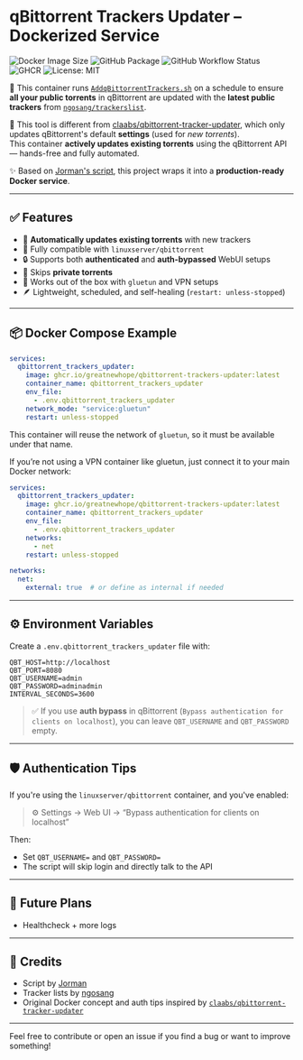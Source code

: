 # qBittorrent Trackers Updater – Dockerized Service
![Docker Image Size](https://img.shields.io/docker/image-size/ghcr.io/greatnewhope/qbittorrent-trackers-updater/latest?logo=docker&style=flat-square)
![GitHub Package](https://img.shields.io/github/v/release/greatnewhope/qbittorrent-trackers-updater?label=release&style=flat-square)
![GitHub Workflow Status](https://img.shields.io/github/actions/workflow/status/greatnewhope/qbittorrent-trackers-updater/publish.yml?branch=main&label=build&style=flat-square)
![GHCR](https://img.shields.io/badge/GHCR-Public-blue?logo=github&style=flat-square)
![License: MIT](https://img.shields.io/badge/License-MIT-yellow.svg?style=flat-square)

🚀 This container runs [`AddqBittorrentTrackers.sh`](https://github.com/Jorman/Scripts) on a schedule to ensure **all your public torrents** in qBittorrent are updated with the **latest public trackers** from [`ngosang/trackerslist`](https://github.com/ngosang/trackerslist).

📌 This tool is different from [claabs/qbittorrent-tracker-updater](https://github.com/claabs/qbittorrent-tracker-updater), which only updates qBittorrent's default **settings** (used for *new torrents*).  
This container **actively updates existing torrents** using the qBittorrent API — hands-free and fully automated.

✨ Based on [Jorman's script](https://github.com/Jorman/Scripts), this project wraps it into a **production-ready Docker service**.

---

## ✅ Features

- 🧠 **Automatically updates existing torrents** with new trackers
- 🐳 Fully compatible with `linuxserver/qbittorrent`
- 🔒 Supports both **authenticated** and **auth-bypassed** WebUI setups
- 🔎 Skips **private torrents**
- 🧩 Works out of the box with `gluetun` and VPN setups
- 🪶 Lightweight, scheduled, and self-healing (`restart: unless-stopped`)

---

## 📦 Docker Compose Example

```yaml
services:
  qbittorrent_trackers_updater:
    image: ghcr.io/greatnewhope/qbittorrent-trackers-updater:latest
    container_name: qbittorrent_trackers_updater
    env_file:
      - .env.qbittorrent_trackers_updater
    network_mode: "service:gluetun"
    restart: unless-stopped
```

This container will reuse the network of `gluetun`, so it must be available under that name.

If you’re not using a VPN container like gluetun, just connect it to your main Docker network:

```yaml
services:
  qbittorrent_trackers_updater:
    image: ghcr.io/greatnewhope/qbittorrent-trackers-updater:latest
    container_name: qbittorrent_trackers_updater
    env_file:
      - .env.qbittorrent_trackers_updater
    networks:
      - net
    restart: unless-stopped

networks:
  net:
    external: true  # or define as internal if needed
```


---

## ⚙️ Environment Variables

Create a `.env.qbittorrent_trackers_updater` file with:

```dotenv
QBT_HOST=http://localhost
QBT_PORT=8080
QBT_USERNAME=admin
QBT_PASSWORD=adminadmin
INTERVAL_SECONDS=3600
```

> ✅ If you use **auth bypass** in qBittorrent (`Bypass authentication for clients on localhost`), you can leave `QBT_USERNAME` and `QBT_PASSWORD` empty.

---

## 🛡️ Authentication Tips

If you're using the `linuxserver/qbittorrent` container, and you've enabled:

> ⚙️ Settings → Web UI → “Bypass authentication for clients on localhost”

Then:
- Set `QBT_USERNAME=` and `QBT_PASSWORD=`
- The script will skip login and directly talk to the API

---

## 🧊 Future Plans

- Healthcheck + more logs

---

## 🙏 Credits

- Script by [Jorman](https://github.com/Jorman/Scripts)
- Tracker lists by [ngosang](https://github.com/ngosang/trackerslist)
- Original Docker concept and auth tips inspired by [`claabs/qbittorrent-tracker-updater`](https://github.com/claabs/qbittorrent-tracker-updater)

---

Feel free to contribute or open an issue if you find a bug or want to improve something!
